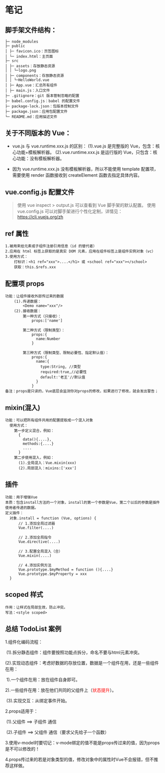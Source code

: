 # 笔记

## 脚手架文件结构：

    ├─ node_modules
    ├─ public
    │ ├─ favicon.ico：页签图标
    │ └─ index.html：主页面
    ├─ src
    │ ├─ assets：存放静态资源
    │ │ └─logo.png
    │ ├─ components：存放静态资源
    │ │ └─HelloWorld.vue
    │ ├─ App.vue：汇总所有组件
    │ ├─ main.js：入口文件
    ├─ .gitignore：git 版本管制忽略的配置
    ├─ babel.config.js：babel 的配置文件
    ├─ package-lock.json：包版本控制文件
    ├─ package.json：应用包配置文件
    └─ README.md：应用描述文件

## 关于不同版本的 Vue：

-   vue.js 与 vue.runtime.xxx.js 的区别：
    (1).vue.js 是完整版的 Vue，包含：核心功能+模板解析器。
    (2).vue.runtime.xxx.js 是运行版的 Vue，只包含：核心功能：没有模板解析器。

-   因为 vue.runtime.xxx.js 没有模板解析器，所以不能使用 template 配置项，需要使用
    render 函数接收到 createElement 函数去指定具体内容。

## vue.config.js 配置文件

> 使用 vue inspect > output.js 可以查看到 Vue 脚手架的默认配置。
> 使用 vue.config.js 可以对脚手架进行个性化定制，详情见：https://cli.vuejs.org/zh

## ref 属性

    1.被用来给元素或子组件注册引用信息（id 的替代者）
    2.应用在 html 标签上获取的是真实 DOM 元素，应用在组件标签上是组件实例对象（vc）
    3.使用方式：
        打标识：<h1 ref="xxx">....</h1> 或 <school ref="xxx"></school>
        获取：this.$refs.xxx

## 配置项 props

    功能：让组件接收外部传过来的数据
        (1).传递数据：
            <Demo name="xxx"/>
        (2).接收数据：
            第一种方式（只接收）：
                props:['name']
    
            第二种方式（限制类型）：
                props:{
                  name:Number
                }
    
            第三种方式（限制类型、限制必要性、指定默认值）：
                props:{
                  name:{
                    type:String, //类型
                    required:true,//必要性
                    default:'老王'//默认值
                  }
                }
    备注：props是只读的，Vue底层会监测你对props的修改，如果进行了修改，就会发出警告；

## mixin(混入)

    功能：可以把所有组件共用的配置提取成一个混入对象
      使用方式：
        第一步定义混合，例如：
          {
            data(){....},
            methods:{....}
            ....
          }
        第二步使用混入，例如：
          (1).全局混入：Vue.mixin(xxx)
          (2).局部混入：mixins:['xxx']

## 插件

    功能：用于增强Vue
    本质：包含install方法的一个对象，install的第一个参数是Vue，第二个以后的参数是插件使用者传递的数据。
    定义插件：
      对象.install = function (Vue, options) {
          // 1.添加全局过滤器
          Vue.filter(....)
    
          // 2.添加全局指令
          Vue.directive(....)
    
          // 3.配置全局混入（合）
          Vue.mixin(....)
    
          // 4.添加实例方法
          Vue.prototype.$myMethod = function (){....}
          Vue.prototype.$myProperty = xxx
      }

## scoped 样式

    作用：让样式在局部生效，防止冲突。
    写法：<style scoped>

## 总结 TodoList 案例

1.组件化编码流程：

​	(1).拆分静态组件：组件要按照功能点拆分，命名不要与html元素冲突。

​	(2).实现动态组件：考虑好数据的存放位置，数据是一个组件在用，还是一些组件在用：

​    	1).一个组件在用：放在组件自身即可。

​    	2).一些组件在用：放在他们共同的父组件上（<span style="color:red">状态提升</span>）。

​	(3).实现交互：从绑定事件开始。

2.props适用于：

​	(1).父组件 ==> 子组件 通信

​	(2).子组件 ==> 父组件 通信（要求父先给子一个函数）

3.使用v-model时要切记：v-mode绑定的值不能是props传过来的值，因为props是不可以修改的！

4.props传过来的若是对象类型的值，修改对象中的属性时Vue不会报错，但不推荐这样做。

